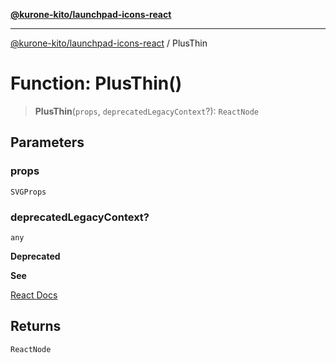 [**@kurone-kito/launchpad-icons-react**](../README.md)

***

[@kurone-kito/launchpad-icons-react](../globals.md) / PlusThin

# Function: PlusThin()

> **PlusThin**(`props`, `deprecatedLegacyContext`?): `ReactNode`

## Parameters

### props

`SVGProps`

### deprecatedLegacyContext?

`any`

**Deprecated**

**See**

[React Docs](https://legacy.reactjs.org/docs/legacy-context.html#referencing-context-in-lifecycle-methods)

## Returns

`ReactNode`
